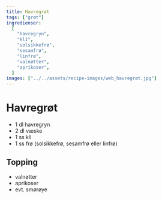 ```yaml
---
title: Havregrøt
tags: ["grøt"]
ingredienser:
  [
    "havregryn",
    "kli",
    "solsikkefrø",
    "sesamfrø",
    "linfrø",
    "valnøtter",
    "aprikoser",
  ]
images: ["../../assets/recipe-images/web_havregrøt.jpg"]
---
```


# Havregrøt

- 1 dl havregryn
- 2 dl væske
- 1 ss kli
- 1 ss frø (solsikkefrø, sesamfrø eller linfrø)

## Topping

- valnøtter
- aprikoser
- evt. smørøye
